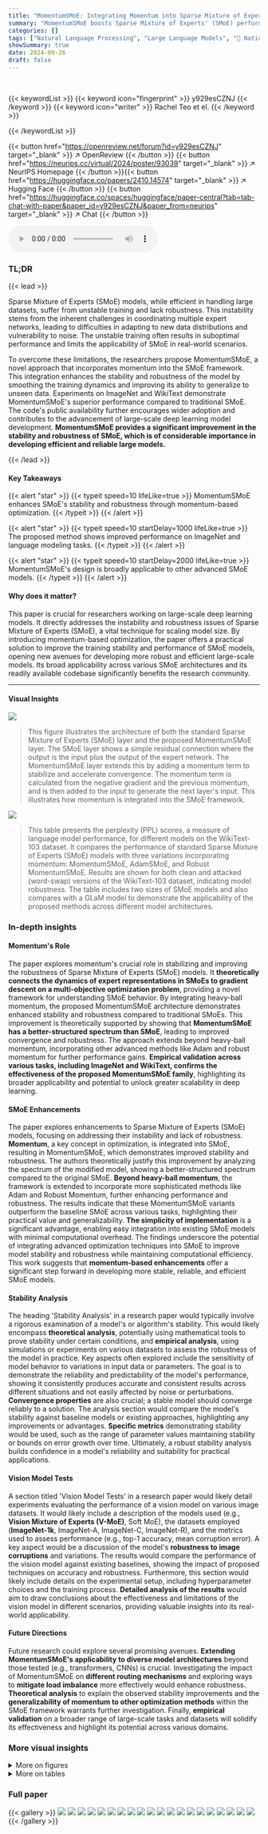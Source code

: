 ```yaml
---
title: "MomentumSMoE: Integrating Momentum into Sparse Mixture of Experts"
summary: "MomentumSMoE boosts Sparse Mixture of Experts' (SMoE) performance by integrating momentum, resulting in more stable training and robust models."
categories: []
tags: ["Natural Language Processing", "Large Language Models", "🏢 National University of Singapore",]
showSummary: true
date: 2024-09-26
draft: false
---
```


<br>

{{< keywordList >}}
{{< keyword icon="fingerprint" >}} y929esCZNJ {{< /keyword >}}
{{< keyword icon="writer" >}} Rachel Teo et el. {{< /keyword >}}
 
{{< /keywordList >}}

{{< button href="https://openreview.net/forum?id=y929esCZNJ" target="_blank" >}}
↗ OpenReview
{{< /button >}}
{{< button href="https://neurips.cc/virtual/2024/poster/93039" target="_blank" >}}
↗ NeurIPS Homepage
{{< /button >}}{{< button href="https://huggingface.co/papers/2410.14574" target="_blank" >}}
↗ Hugging Face
{{< /button >}}
{{< button href="https://huggingface.co/spaces/huggingface/paper-central?tab=tab-chat-with-paper&paper_id=y929esCZNJ&paper_from=neurips" target="_blank" >}}
↗ Chat
{{< /button >}}



<audio controls>
    <source src="https://ai-paper-reviewer.com/y929esCZNJ/podcast.wav" type="audio/wav">
    Your browser does not support the audio element.
</audio>


### TL;DR


{{< lead >}}

Sparse Mixture of Experts (SMoE) models, while efficient in handling large datasets, suffer from unstable training and lack robustness. This instability stems from the inherent challenges in coordinating multiple expert networks, leading to difficulties in adapting to new data distributions and vulnerability to noise.  The unstable training often results in suboptimal performance and limits the applicability of SMoE in real-world scenarios. 



To overcome these limitations, the researchers propose MomentumSMoE, a novel approach that incorporates momentum into the SMoE framework. This integration enhances the stability and robustness of the model by smoothing the training dynamics and improving its ability to generalize to unseen data.  Experiments on ImageNet and WikiText demonstrate MomentumSMoE's superior performance compared to traditional SMoE. The code's public availability further encourages wider adoption and contributes to the advancement of large-scale deep learning model development. **MomentumSMoE provides a significant improvement in the stability and robustness of SMoE, which is of considerable importance in developing efficient and reliable large models.**

{{< /lead >}}


#### Key Takeaways

{{< alert "star" >}}
{{< typeit speed=10 lifeLike=true >}} MomentumSMoE enhances SMoE's stability and robustness through momentum-based optimization. {{< /typeit >}}
{{< /alert >}}

{{< alert "star" >}}
{{< typeit speed=10 startDelay=1000 lifeLike=true >}} The proposed method shows improved performance on ImageNet and language modeling tasks. {{< /typeit >}}
{{< /alert >}}

{{< alert "star" >}}
{{< typeit speed=10 startDelay=2000 lifeLike=true >}} MomentumSMoE's design is broadly applicable to other advanced SMoE models. {{< /typeit >}}
{{< /alert >}}

#### Why does it matter?
This paper is crucial for researchers working on large-scale deep learning models.  It directly addresses the instability and robustness issues of Sparse Mixture of Experts (SMoE), a vital technique for scaling model size. By introducing momentum-based optimization, the paper offers a practical solution to improve the training stability and performance of SMoE models, opening new avenues for developing more robust and efficient large-scale models.  Its broad applicability across various SMoE architectures and its readily available codebase significantly benefits the research community.

------
#### Visual Insights



![](https://ai-paper-reviewer.com/y929esCZNJ/figures_2_1.jpg)

> This figure illustrates the architecture of both the standard Sparse Mixture of Experts (SMoE) layer and the proposed MomentumSMoE layer.  The SMoE layer shows a simple residual connection where the output is the input plus the output of the expert network. The MomentumSMoE layer extends this by adding a momentum term to stabilize and accelerate convergence.  The momentum term is calculated from the negative gradient and the previous momentum, and is then added to the input to generate the next layer's input.  This illustrates how momentum is integrated into the SMoE framework.





![](https://ai-paper-reviewer.com/y929esCZNJ/tables_6_1.jpg)

> This table presents the perplexity (PPL) scores, a measure of language model performance, for different models on the WikiText-103 dataset.  It compares the performance of standard Sparse Mixture of Experts (SMoE) models with three variations incorporating momentum: MomentumSMoE, AdamSMoE, and Robust MomentumSMoE.  Results are shown for both clean and attacked (word-swap) versions of the WikiText-103 dataset, indicating model robustness.  The table includes two sizes of SMoE models and also compares with a GLaM model to demonstrate the applicability of the proposed methods across different model architectures.





### In-depth insights


#### Momentum's Role
The paper explores momentum's crucial role in stabilizing and improving the robustness of Sparse Mixture of Experts (SMoE) models.  It **theoretically connects the dynamics of expert representations in SMoEs to gradient descent on a multi-objective optimization problem**, providing a novel framework for understanding SMoE behavior.  By integrating heavy-ball momentum, the proposed MomentumSMoE architecture demonstrates enhanced stability and robustness compared to traditional SMoEs. This improvement is theoretically supported by showing that **MomentumSMoE has a better-structured spectrum than SMoE**, leading to improved convergence and robustness.  The approach extends beyond heavy-ball momentum, incorporating other advanced methods like Adam and robust momentum for further performance gains.  **Empirical validation across various tasks, including ImageNet and WikiText, confirms the effectiveness of the proposed MomentumSMoE family**, highlighting its broader applicability and potential to unlock greater scalability in deep learning.

#### SMoE Enhancements
The paper explores enhancements to Sparse Mixture of Experts (SMoE) models, focusing on addressing their instability and lack of robustness.  **Momentum**, a key concept in optimization, is integrated into SMoE, resulting in MomentumSMoE, which demonstrates improved stability and robustness. The authors theoretically justify this improvement by analyzing the spectrum of the modified model, showing a better-structured spectrum compared to the original SMoE.  **Beyond heavy-ball momentum**, the framework is extended to incorporate more sophisticated methods like Adam and Robust Momentum, further enhancing performance and robustness. The results indicate that these MomentumSMoE variants outperform the baseline SMoE across various tasks, highlighting their practical value and generalizability.  **The simplicity of implementation** is a significant advantage, enabling easy integration into existing SMoE models with minimal computational overhead. The findings underscore the potential of integrating advanced optimization techniques into SMoE to improve model stability and robustness while maintaining computational efficiency. This work suggests that **momentum-based enhancements** offer a significant step forward in developing more stable, reliable, and efficient SMoE models.

#### Stability Analysis
The heading 'Stability Analysis' in a research paper would typically involve a rigorous examination of a model's or algorithm's stability.  This would likely encompass **theoretical analysis**, potentially using mathematical tools to prove stability under certain conditions, and **empirical analysis**, using simulations or experiments on various datasets to assess the robustness of the model in practice.  Key aspects often explored include the sensitivity of model behavior to variations in input data or parameters.  The goal is to demonstrate the reliability and predictability of the model's performance, showing it consistently produces accurate and consistent results across different situations and not easily affected by noise or perturbations. **Convergence properties** are also crucial; a stable model should converge reliably to a solution. The analysis section would compare the model's stability against baseline models or existing approaches, highlighting any improvements or advantages.  **Specific metrics** demonstrating stability would be used, such as the range of parameter values maintaining stability or bounds on error growth over time. Ultimately, a robust stability analysis builds confidence in a model's reliability and suitability for practical applications.

#### Vision Model Tests
A section titled 'Vision Model Tests' in a research paper would likely detail experiments evaluating the performance of a vision model on various image datasets.  It would likely include a description of the models used (e.g., **Vision Mixture of Experts (V-MoE)**, Soft MoE), the datasets employed (**ImageNet-1k**, ImageNet-A, ImageNet-C, ImageNet-R), and the metrics used to assess performance (e.g., top-1 accuracy, mean corruption error).  A key aspect would be a discussion of the model's **robustness to image corruptions** and variations. The results would compare the performance of the vision model against existing baselines, showing the impact of proposed techniques on accuracy and robustness.  Furthermore, this section would likely include details on the experimental setup, including hyperparameter choices and the training process.  **Detailed analysis of the results** would aim to draw conclusions about the effectiveness and limitations of the vision model in different scenarios, providing valuable insights into its real-world applicability.

#### Future Directions
Future research could explore several promising avenues.  **Extending MomentumSMoE's applicability to diverse model architectures** beyond those tested (e.g., transformers, CNNs) is crucial.  Investigating the impact of MomentumSMoE on **different routing mechanisms** and exploring ways to **mitigate load imbalance** more effectively would enhance robustness.  **Theoretical analysis** to explain the observed stability improvements and the **generalizability of momentum to other optimization methods** within the SMoE framework warrants further investigation.  Finally,  **empirical validation** on a broader range of large-scale tasks and datasets will solidify its effectiveness and highlight its potential across various domains.


### More visual insights

<details>
<summary>More on figures
</summary>


![](https://ai-paper-reviewer.com/y929esCZNJ/figures_3_1.jpg)

> This figure displays the average output norms at layers 1 and 6 of both the MoE and SMoE models during the training process on the WikiText-103 dataset. The x-axis represents the training epochs (iterations), and the y-axis represents the average output norm.  The plot shows the trend of the norms for both models across the training epochs for both the training and validation datasets.  It visually demonstrates differences between MoE and SMoE in terms of their output norm behavior throughout training, which may offer insights into their convergence characteristics.


![](https://ai-paper-reviewer.com/y929esCZNJ/figures_3_2.jpg)

> This figure shows the average output norm at each layer of both MoE and SMoE models trained on the WikiText-103 dataset.  The x-axis represents the layer number (1 through 5), and the y-axis represents the average output norm. Separate lines show the training and validation data for each model.  The figure is used to empirically demonstrate the connection between the dynamics of the expert representations in SMoEs and gradient descent on a multi-objective optimization problem.


![](https://ai-paper-reviewer.com/y929esCZNJ/figures_7_1.jpg)

> This figure compares the performance of MomentumSMoE and AdamSMoE with the baseline SMoE model on two different tasks: WikiText-103 language modeling and ImageNet-1K image classification. The left panel shows the training and validation perplexity (PPL) curves for the three models during the first five epochs on the WikiText-103 dataset, highlighting the faster convergence of AdamSMoE. The right panel displays the training loss and top-1 validation accuracy for Momentum-Soft MoE and the baseline Soft MoE model over 120 epochs on the ImageNet-1K dataset, demonstrating the superior performance and faster convergence of Momentum-Soft MoE.


![](https://ai-paper-reviewer.com/y929esCZNJ/figures_8_1.jpg)

> The figure demonstrates the expert selection in SMoE, MomentumSMoE, and AdamSMoE models trained on WikiText-103.  The left panel shows the proportion of times each expert is chosen, ordered by the magnitude of its output norm.  This illustrates the impact of momentum on load balancing across experts. The right panel shows how the validation perplexity changes during hyperparameter tuning (momentum coefficient μ and step size γ) for the MomentumSMoE model, highlighting the model's sensitivity to these parameters.


![](https://ai-paper-reviewer.com/y929esCZNJ/figures_19_1.jpg)

> This figure shows the average output norms at layer 1 and layer 6 of the MoE and SMoE models during training on the WikiText-103 dataset.  The x-axis represents the training epoch, and the y-axis represents the average output norm.  Separate lines are shown for training and validation data for both the MoE and SMoE models.  The figure illustrates the trends in output norms over the course of training, potentially highlighting differences in the training dynamics between MoE and SMoE.


![](https://ai-paper-reviewer.com/y929esCZNJ/figures_19_2.jpg)

> This figure displays the average output norms at layers 1 and 6 of the MoE (Mixture of Experts) and SMoE (Sparse Mixture of Experts) models during 80 training epochs on the WikiText-103 dataset.  The plots show the norms for both the training and validation sets, providing a visual representation of how the model's output changes over time and across different stages of training. This helps to understand the stability and convergence behavior of the two models, where lower norms generally indicate better stability.


![](https://ai-paper-reviewer.com/y929esCZNJ/figures_20_1.jpg)

> This figure shows the proportion of times each expert in a Sparse Mixture of Experts (SMoE) model is chosen during inference, ordered by the magnitude of the norm of its output.  The x-axis represents the experts, ordered from the one with the largest norm to the one with the smallest norm. The y-axis represents the proportion of times each expert was selected across all layers (1-6) of the SMoE model.  The figure demonstrates a significant load imbalance, with a small number of experts being selected much more frequently than others.


![](https://ai-paper-reviewer.com/y929esCZNJ/figures_20_2.jpg)

> This figure shows the proportion of times each expert is selected in each layer of the baseline SMoE model.  The experts are ordered from the largest to the smallest norm of their output.  The visualization helps to understand the load imbalance problem in SMoE, where some experts are chosen much more frequently than others.  The uneven distribution is a key characteristic of standard SMoE training.


![](https://ai-paper-reviewer.com/y929esCZNJ/figures_21_1.jpg)

> This figure shows the proportion of times each expert is selected during inference for each layer of the baseline SMoE model.  Experts are ordered on the x-axis from the largest to smallest norm of their outputs. The y-axis shows the proportion of times each expert was selected.  The figure visually represents the load imbalance among experts in the baseline SMoE model, highlighting those experts that are consistently chosen over others during inference.


![](https://ai-paper-reviewer.com/y929esCZNJ/figures_26_1.jpg)

> The figure shows the mean corruption error (mCE) for four different vision models (V-MoE, MomentumV-MoE, Robust MomentumV-MoE, and SAM-V-MoE) on ImageNet-C dataset under impulse and Gaussian noise with increasing severity levels.  It demonstrates that the incorporation of momentum and robust momentum techniques improves the robustness of the models against these corruptions, especially at higher severity levels.


</details>




<details>
<summary>More on tables
</summary>


![](https://ai-paper-reviewer.com/y929esCZNJ/tables_7_1.jpg)
> This table presents a comparison of the top-1 accuracy and mean corruption error (mCE) achieved by three different vision models on the ImageNet-1K dataset and several robustness benchmark datasets.  The models compared are the baseline V-MoE, MomentumV-MoE (incorporating heavy-ball momentum), and Robust MomentumV-MoE (incorporating robust momentum). The results show the performance of each model on clean ImageNet-1K data, as well as its robustness to various corruptions and adversarial attacks (ImageNet-C, ImageNet-R, and ImageNet-A).

![](https://ai-paper-reviewer.com/y929esCZNJ/tables_8_1.jpg)
> This table presents a comparison of the top-1 and top-5 accuracy results for two models on the ImageNet-1K dataset: a baseline Soft MoE model and a Momentum-Soft MoE model (which incorporates momentum into the Soft MoE architecture).  The table shows that the Momentum-Soft MoE model achieves a notable improvement in both top-1 and top-5 accuracy compared to the baseline Soft MoE model, highlighting the benefit of incorporating momentum.

![](https://ai-paper-reviewer.com/y929esCZNJ/tables_20_1.jpg)
> This table presents the results of perplexity (PPL) on both clean and attacked versions of the WikiText-103 dataset. It compares the performance of different momentum-based Sparse Mixture of Experts (SMoE) models against a standard SMoE baseline.  The models are categorized by size (medium and large) and type (MomentumSMoE, AdamSMoE). The table shows that the momentum-based models generally achieve lower perplexity scores (indicating better performance) than the baseline, particularly on the attacked dataset.  This demonstrates the effectiveness of incorporating momentum in enhancing the stability and robustness of SMoE, especially in dealing with noisy or corrupted data.

![](https://ai-paper-reviewer.com/y929esCZNJ/tables_23_1.jpg)
> This table presents the perplexity (PPL) results of different MomentumSMoE models on the WikiText-103 dataset.  It compares the performance of the standard MomentumSMoE model with tuned hyperparameters (μ and γ) to two variations where these hyperparameters are learned during training: one where both are learned, and another where only γ is learned while μ is fixed. The results are shown for both clean and attacked versions of the dataset, allowing for evaluation of model robustness.

![](https://ai-paper-reviewer.com/y929esCZNJ/tables_24_1.jpg)
> This table shows the perplexity (PPL) results on clean and attacked WikiText-103 validation and test datasets for different versions of the MomentumSMoE model.  It compares the performance of the standard MomentumSMoE model with tuned hyperparameters (μ and γ) against MomentumSMoE models where either both or just γ are learned during training, eliminating the need for manual hyperparameter tuning. The results for both clean and attacked datasets are presented to evaluate model robustness.

![](https://ai-paper-reviewer.com/y929esCZNJ/tables_25_1.jpg)
> This table presents the perplexity (PPL) scores, a measure of language model performance, for various models on the WikiText-103 dataset.  It compares the performance of standard Sparse Mixture of Experts (SMoE) models against versions incorporating momentum (MomentumSMoE), Adam (AdamSMoE), and a medium-sized Generalist Language Model (GLaM) with and without momentum. The results are shown for both clean and 'attacked' (word-swapped) versions of the WikiText-103 dataset, providing insight into the models' robustness to data corruption.  Lower PPL values indicate better performance.

![](https://ai-paper-reviewer.com/y929esCZNJ/tables_25_2.jpg)
> This table presents a comparison of the Top-1 accuracy and mean corruption error (mCE) achieved by three different vision models (V-MoE, MomentumV-MoE, and Robust MomentumV-MoE) on the ImageNet-1K dataset and several robustness benchmarks.  The benchmarks assess the models' performance under various image corruptions and perturbations. The table shows that MomentumV-MoE and Robust MomentumV-MoE provide improved accuracy and robustness compared to the baseline V-MoE model.

![](https://ai-paper-reviewer.com/y929esCZNJ/tables_26_1.jpg)
> This table presents the perplexity (PPL) results on the WikiText-103 dataset for several variations of the SMoE model, including the baseline model and those incorporating different momentum-based optimization techniques.  The results are shown for both clean and attacked (word swap) versions of the dataset, allowing for a comparison of model performance under different conditions. Lower PPL values indicate better performance.  The table highlights the impact of various momentum strategies on language modeling performance and robustness against data corruption.

![](https://ai-paper-reviewer.com/y929esCZNJ/tables_27_1.jpg)
> This table presents a comparison of the performance of three different models (V-MoE baseline, MomentumV-MoE, and Robust MomentumV-MoE) on the ImageNet-1K dataset and three robustness benchmarks (ImageNet-C, ImageNet-R, and ImageNet-A).  The metrics used are Top-1 accuracy and mean corruption error (mCE).  The results demonstrate the improved robustness of the Momentum-enhanced models, particularly the Robust MomentumV-MoE, against various image corruptions and distortions.

![](https://ai-paper-reviewer.com/y929esCZNJ/tables_28_1.jpg)
> This table presents the perplexity (PPL) scores, a metric for evaluating language model performance,  for different model variations on the WikiText-103 dataset.  It compares the performance of standard Sparse Mixture of Experts (SMoE) models with three momentum-enhanced versions: MomentumSMoE, AdamSMoE, and Robust MomentumSMoE.  The results are shown for both clean and 'attacked' (adversarially perturbed) versions of the WikiText-103 dataset, providing insights into the models' robustness to data contamination.  Different model sizes (medium and large) are included to analyze the effect of model scale on performance and robustness. 

![](https://ai-paper-reviewer.com/y929esCZNJ/tables_28_2.jpg)
> This table presents the total training time in minutes for three different models (SMOE, MomentumSMoE, and AdamSMoE) to achieve a perplexity (PPL) score of 38 on the WikiText-103 validation dataset.  It highlights the computational efficiency of the proposed MomentumSMoE model relative to the baseline SMOE and AdamSMoE.

</details>




### Full paper

{{< gallery >}}
<img src="https://ai-paper-reviewer.com/y929esCZNJ/1.png" class="grid-w50 md:grid-w33 xl:grid-w25" />
<img src="https://ai-paper-reviewer.com/y929esCZNJ/2.png" class="grid-w50 md:grid-w33 xl:grid-w25" />
<img src="https://ai-paper-reviewer.com/y929esCZNJ/3.png" class="grid-w50 md:grid-w33 xl:grid-w25" />
<img src="https://ai-paper-reviewer.com/y929esCZNJ/4.png" class="grid-w50 md:grid-w33 xl:grid-w25" />
<img src="https://ai-paper-reviewer.com/y929esCZNJ/5.png" class="grid-w50 md:grid-w33 xl:grid-w25" />
<img src="https://ai-paper-reviewer.com/y929esCZNJ/6.png" class="grid-w50 md:grid-w33 xl:grid-w25" />
<img src="https://ai-paper-reviewer.com/y929esCZNJ/7.png" class="grid-w50 md:grid-w33 xl:grid-w25" />
<img src="https://ai-paper-reviewer.com/y929esCZNJ/8.png" class="grid-w50 md:grid-w33 xl:grid-w25" />
<img src="https://ai-paper-reviewer.com/y929esCZNJ/9.png" class="grid-w50 md:grid-w33 xl:grid-w25" />
<img src="https://ai-paper-reviewer.com/y929esCZNJ/10.png" class="grid-w50 md:grid-w33 xl:grid-w25" />
<img src="https://ai-paper-reviewer.com/y929esCZNJ/11.png" class="grid-w50 md:grid-w33 xl:grid-w25" />
<img src="https://ai-paper-reviewer.com/y929esCZNJ/12.png" class="grid-w50 md:grid-w33 xl:grid-w25" />
<img src="https://ai-paper-reviewer.com/y929esCZNJ/13.png" class="grid-w50 md:grid-w33 xl:grid-w25" />
<img src="https://ai-paper-reviewer.com/y929esCZNJ/14.png" class="grid-w50 md:grid-w33 xl:grid-w25" />
<img src="https://ai-paper-reviewer.com/y929esCZNJ/15.png" class="grid-w50 md:grid-w33 xl:grid-w25" />
<img src="https://ai-paper-reviewer.com/y929esCZNJ/16.png" class="grid-w50 md:grid-w33 xl:grid-w25" />
<img src="https://ai-paper-reviewer.com/y929esCZNJ/17.png" class="grid-w50 md:grid-w33 xl:grid-w25" />
<img src="https://ai-paper-reviewer.com/y929esCZNJ/18.png" class="grid-w50 md:grid-w33 xl:grid-w25" />
<img src="https://ai-paper-reviewer.com/y929esCZNJ/19.png" class="grid-w50 md:grid-w33 xl:grid-w25" />
<img src="https://ai-paper-reviewer.com/y929esCZNJ/20.png" class="grid-w50 md:grid-w33 xl:grid-w25" />
{{< /gallery >}}
